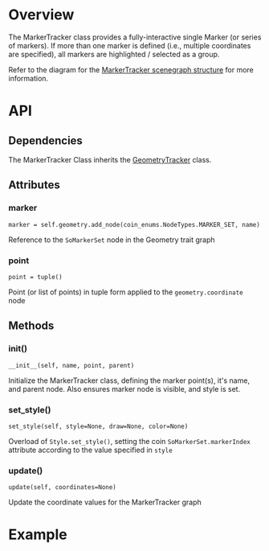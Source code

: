 # Overview

The MarkerTracker class provides a fully-interactive single Marker (or series of markers).  If more than one marker is defined (i.e., multiple coordinates are specified), all markers are highlighted / selected as a group.

Refer to the diagram for the [MarkerTracker scenegraph structure](scenegraph#marker-tracker-structure) for more information.

# API

## Dependencies

The MarkerTracker Class inherits the [GeometryTracker](GeometryTracker) class.

## Attributes

### marker
    marker = self.geometry.add_node(coin_enums.NodeTypes.MARKER_SET, name)
Reference to the `SoMarkerSet` node in the Geometry trait graph

### point
    point = tuple()
Point (or list of points) in tuple form applied to the `geometry.coordinate` node

## Methods

### __init__()
    __init__(self, name, point, parent)
Initialize the MarkerTracker class, defining the marker point(s), it's name, and parent node.
Also ensures marker node is visible, and style is set.

### set_style()
    set_style(self, style=None, draw=None, color=None)
Overload of `Style.set_style()`, setting the coin `SoMarkerSet.markerIndex` attribute according to the value specified in `style`

### update()
    update(self, coordinates=None)
Update the coordinate values for the MarkerTracker graph

# Example

    